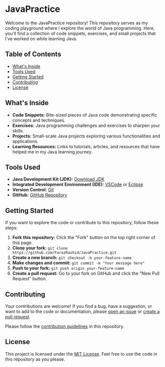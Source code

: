 # JavaPractice

Welcome to the JavaPractice repository! This repository serves as my coding playground where I explore the world of Java programming. Here, you'll find a collection of code snippets, exercises, and small projects that I've worked on while learning Java.

## Table of Contents

- [What's Inside](#whats-inside)
- [Tools Used](#tools-used)
- [Getting Started](#getting-started)
- [Contributing](#contributing)
- [License](#license)

## What's Inside

- **Code Snippets:** Bite-sized pieces of Java code demonstrating specific concepts and techniques.
- **Exercises:** Java programming challenges and exercises to sharpen your skills.
- **Projects:** Small-scale Java projects exploring various functionalities and applications.
- **Learning Resources:** Links to tutorials, articles, and resources that have helped me in my Java learning journey.

## Tools Used

- **Java Development Kit (JDK):** [Download JDK](https://www.oracle.com/java/technologies/javase-jdk15-downloads.html)
- **Integrated Development Environment (IDE):** [VSCode](https://code.visualstudio.com/) or [Eclipse](https://www.eclipse.org/ide/)
- **Version Control:** [Git](https://git-scm.com/)
- **GitHub:** [GitHub Repository](https://github.com/your-username/JavaPractice)

## Getting Started

If you want to explore the code or contribute to this repository, follow these steps:

1. **Fork this repository:** Click the "Fork" button on the top right corner of this page.
2. **Clone your fork:** `git clone https://github.com/FarazRashid/JavaPractice.git`
3. **Create a new branch:** `git checkout -b your-feature-name`
4. **Make changes and commit:** `git commit -m "Your message here"`
5. **Push to your fork:** `git push origin your-feature-name`
6. **Create a pull request:** Go to your fork on GitHub and click the "New Pull Request" button.

## Contributing

Your contributions are welcome! If you find a bug, have a suggestion, or want to add to the code or documentation, please [open an issue](https://github.com/FarazRashid/JavaPractice/issues) or [create a pull request](https://github.com/FarazRashid/JavaPractice/pulls).

Please follow the [contribution guidelines](CONTRIBUTING.md) in this repository.

## License

This project is licensed under the [MIT License](LICENSE). Feel free to use the code in this repository as you please.
